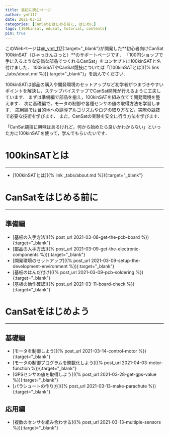 ```yaml
---
title: 最初に読むページ
author: ymt117
date: 2021-03-13
categories: [CanSatをはじめる前に, はじめに]
tags: [100kinsat, edusat, tutorial, contents]
pin: true
---
```


<style>
/* 記事のリストに使用する記号をfas fa-newspaperにする */
.post-content ul {
  list-style: none;
}
.post-content li:before {
  font-family: "Font Awesome 5 Free";
  content: '\f1ea\0020\0020';
}
</style>

このWebページは[@_ymt_117](https://twitter.com/_ymt_117){:target="_blank"}が開発した**初心者向けCanSat 100kinSAT（ひゃっきんさっと）**のサポートページです．
「100円ショップで手に入るような安価な部品でつくれるCanSat」をコンセプトに100kinSATと名付けました．
100kinSATやCanSat競技については「[100kinSATとは]({% link _tabs/about.md %}){:target="_blank"}」を読んでください．

100kinSATは部品の購入や開発環境のセットアップなど初学者がつまづきやすいポイントを解決し，ステップバイステップでCanSat開発が行えるように工夫しています．
まずは準備編で部品を揃え，100kinSATを組み立てて開発環境を整えます．
次に基礎編で，モータの制御や各種センサの値の取得方法を学習します．
応用編では目的地への誘導アルゴリズムやログの取り方など，実際の競技で必要な技術を学びます．
また，CanSatの実験を安全に行う方法を学びます．

「CanSat競技に興味はあるけれど，何から始めたら良いかわからない」といった方に100kinSATを使って，学んでもらいたいです．

# 100kinSATとは
---

- [100kinSATとは]({% link _tabs/about.md %}){:target="_blank"}

# CanSatをはじめる前に
---

## 準備編

- [基板の入手方法]({% post_url 2021-03-08-get-the-pcb-board %}){:target="_blank"}
- [部品の入手方法]({% post_url 2021-03-09-get-the-electronic-components %}){:target="_blank"}
- [開発環境のセットアップ]({% post_url 2021-03-09-setup-the-development-environment %}){:target="_blank"}
- [基板のはんだ付け]({% post_url 2021-03-09-pcb-soldering %}){:target="_blank"}
- [基板の動作確認]({% post_url 2021-03-11-board-check %}){:target="_blank"}

# CanSatをはじめよう
---

## 基礎編

- [モータを制御しよう]({% post_url 2021-03-14-control-motor %}){:target="_blank"}
- [モータの制御プログラムを関数化しよう]({% post_url 2021-04-03-motor-function %}){:target="_blank"}
- [GPSセンサの値を取得しよう]({% post_url 2021-03-28-get-gps-value %}){:target="_blank"}
- [パラシュートの作り方]({% post_url 2021-03-13-make-parachute %}){:target="_blank"}

## 応用編

- [複数のセンサを組み合わせる]({% post_url 2021-03-13-multiple-sensors %}){:target="_blank"}
